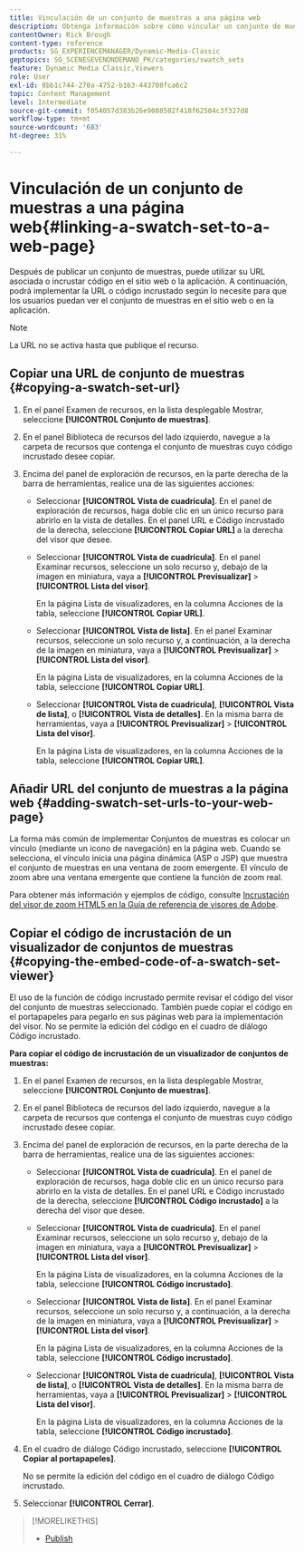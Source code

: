 ```yaml
---
title: Vinculación de un conjunto de muestras a una página web
description: Obtenga información sobre cómo vincular un conjunto de muestras a una página web en Adobe Dynamic Media Classic.
contentOwner: Rick Brough
content-type: reference
products: SG_EXPERIENCEMANAGER/Dynamic-Media-Classic
geptopics: SG_SCENESEVENONDEMAND_PK/categories/swatch_sets
feature: Dynamic Media Classic,Viewers
role: User
exl-id: 8bb1c744-270a-4752-b163-443708fca6c2
topic: Content Management
level: Intermediate
source-git-commit: f054057d383b26e9088582f418f62504c3f327d8
workflow-type: tm+mt
source-wordcount: '683'
ht-degree: 31%

---
```


# Vinculación de un conjunto de muestras a una página web{#linking-a-swatch-set-to-a-web-page}

Después de publicar un conjunto de muestras, puede utilizar su URL asociada o incrustar código en el sitio web o la aplicación. A continuación, podrá implementar la URL o código incrustado según lo necesite para que los usuarios puedan ver el conjunto de muestras en el sitio web o en la aplicación.

>[!NOTE]
>
>La URL no se activa hasta que publique el recurso.

## Copiar una URL de conjunto de muestras {#copying-a-swatch-set-url}

1. En el panel Examen de recursos, en la lista desplegable Mostrar, seleccione **[!UICONTROL Conjunto de muestras]**.
1. En el panel Biblioteca de recursos del lado izquierdo, navegue a la carpeta de recursos que contenga el conjunto de muestras cuyo código incrustado desee copiar.
1. Encima del panel de exploración de recursos, en la parte derecha de la barra de herramientas, realice una de las siguientes acciones:

   * Seleccionar **[!UICONTROL Vista de cuadrícula]**. En el panel de exploración de recursos, haga doble clic en un único recurso para abrirlo en la vista de detalles. En el panel URL e Código incrustado de la derecha, seleccione **[!UICONTROL Copiar URL]** a la derecha del visor que desee.
   * Seleccionar **[!UICONTROL Vista de cuadrícula]**. En el panel Examinar recursos, seleccione un solo recurso y, debajo de la imagen en miniatura, vaya a **[!UICONTROL Previsualizar]** > **[!UICONTROL Lista del visor]**.

     En la página Lista de visualizadores, en la columna Acciones de la tabla, seleccione **[!UICONTROL Copiar URL]**.

   * Seleccionar **[!UICONTROL Vista de lista]**. En el panel Examinar recursos, seleccione un solo recurso y, a continuación, a la derecha de la imagen en miniatura, vaya a **[!UICONTROL Previsualizar]** > **[!UICONTROL Lista del visor]**.

     En la página Lista de visualizadores, en la columna Acciones de la tabla, seleccione **[!UICONTROL Copiar URL]**.

   * Seleccionar **[!UICONTROL Vista de cuadrícula]**, **[!UICONTROL Vista de lista]**, o **[!UICONTROL Vista de detalles]**. En la misma barra de herramientas, vaya a **[!UICONTROL Previsualizar]** > **[!UICONTROL Lista del visor]**.

     En la página Lista de visualizadores, en la columna Acciones de la tabla, seleccione **[!UICONTROL Copiar URL]**.

## Añadir URL del conjunto de muestras a la página web {#adding-swatch-set-urls-to-your-web-page}

La forma más común de implementar Conjuntos de muestras es colocar un vínculo (mediante un icono de navegación) en la página web. Cuando se selecciona, el vínculo inicia una página dinámica (ASP o JSP) que muestra el conjunto de muestras en una ventana de zoom emergente. El vínculo de zoom abre una ventana emergente que contiene la función de zoom real.

Para obtener más información y ejemplos de código, consulte [Incrustación del visor de zoom HTML5 en la Guía de referencia de visores de Adobe](https://experienceleague.adobe.com/en/docs/dynamic-media-developer-resources/library/viewers-aem-assets-dmc/zoom/c-html5-20-zoom-viewer-about#section-e1c3106f5b3e445d9b95be337c2f94e2).

## Copiar el código de incrustación de un visualizador de conjuntos de muestras {#copying-the-embed-code-of-a-swatch-set-viewer}

El uso de la función de código incrustado permite revisar el código del visor del conjunto de muestras seleccionado. También puede copiar el código en el portapapeles para pegarlo en sus páginas web para la implementación del visor. No se permite la edición del código en el cuadro de diálogo Código incrustado.

**Para copiar el código de incrustación de un visualizador de conjuntos de muestras:**

1. En el panel Examen de recursos, en la lista desplegable Mostrar, seleccione **[!UICONTROL Conjunto de muestras]**.
1. En el panel Biblioteca de recursos del lado izquierdo, navegue a la carpeta de recursos que contenga el conjunto de muestras cuyo código incrustado desee copiar.
1. Encima del panel de exploración de recursos, en la parte derecha de la barra de herramientas, realice una de las siguientes acciones:

   * Seleccionar **[!UICONTROL Vista de cuadrícula]**. En el panel de exploración de recursos, haga doble clic en un único recurso para abrirlo en la vista de detalles. En el panel URL e Código incrustado de la derecha, seleccione **[!UICONTROL Código incrustado]** a la derecha del visor que desee.
   * Seleccionar **[!UICONTROL Vista de cuadrícula]**. En el panel Examinar recursos, seleccione un solo recurso y, debajo de la imagen en miniatura, vaya a **[!UICONTROL Previsualizar]** > **[!UICONTROL Lista del visor]**.

     En la página Lista de visualizadores, en la columna Acciones de la tabla, seleccione **[!UICONTROL Código incrustado]**.

   * Seleccionar **[!UICONTROL Vista de lista]**. En el panel Examinar recursos, seleccione un solo recurso y, a continuación, a la derecha de la imagen en miniatura, vaya a **[!UICONTROL Previsualizar]** > **[!UICONTROL Lista del visor]**.

     En la página Lista de visualizadores, en la columna Acciones de la tabla, seleccione **[!UICONTROL Código incrustado]**.

   * Seleccionar **[!UICONTROL Vista de cuadrícula]**, **[!UICONTROL Vista de lista]**, o **[!UICONTROL Vista de detalles]**. En la misma barra de herramientas, vaya a **[!UICONTROL Previsualizar]** > **[!UICONTROL Lista del visor]**.

     En la página Lista de visualizadores, en la columna Acciones de la tabla, seleccione **[!UICONTROL Código incrustado]**.

1. En el cuadro de diálogo Código incrustado, seleccione **[!UICONTROL Copiar al portapapeles]**.

   No se permite la edición del código en el cuadro de diálogo Código incrustado.

1. Seleccionar **[!UICONTROL Cerrar]**.

>[!MORELIKETHIS]
>
>* [Publish](publishing-files.md#publishing_files)
